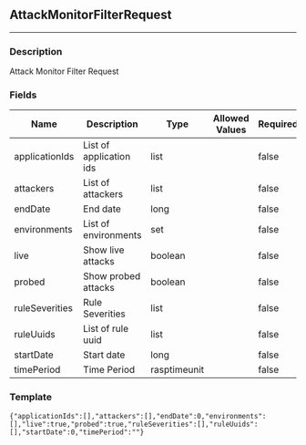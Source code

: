 ## AttackMonitorFilterRequest
---
### Description
Attack Monitor Filter Request
### Fields
| Name | Description | Type | Allowed Values | Required |
| ---- | ----------- | ---- | -------------- | -------- |
| applicationIds | List of application ids | list |  | false |
| attackers | List of attackers | list |  | false |
| endDate | End date | long |  | false |
| environments | List of environments | set |  | false |
| live | Show live attacks | boolean |  | false |
| probed | Show probed attacks | boolean |  | false |
| ruleSeverities | Rule Severities | list |  | false |
| ruleUuids | List of rule uuid | list |  | false |
| startDate | Start date | long |  | false |
| timePeriod | Time Period | rasptimeunit |  | false |
### Template
```
{"applicationIds":[],"attackers":[],"endDate":0,"environments":[],"live":true,"probed":true,"ruleSeverities":[],"ruleUuids":[],"startDate":0,"timePeriod":""}
```
